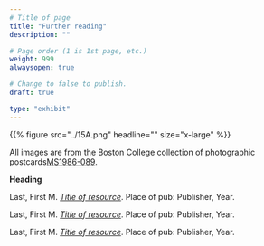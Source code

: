 ```yaml
---
# Title of page
title: "Further reading"
description: ""

# Page order (1 is 1st page, etc.)
weight: 999
alwaysopen: true

# Change to false to publish.
draft: true

type: "exhibit"
---
```


{{% figure src="../15A.png" headline="" size="x-large" %}}

All images are from the Boston College collection of photographic postcards[MS1986-089](https://bc-primo.hosted.exlibrisgroup.com/permalink/f/l6ucgu/ALMA-BC21503452010001021). 

__Heading__

Last, First M. *[Title of resource](https://link-to-resource.edu)*. Place of pub: Publisher, Year.

Last, First M. *[Title of resource](https://link-to-resource)*. Place of pub: Publisher, Year.

Last, First M. *[Title of resource](https://link-to-resource.edu)*. Place of pub: Publisher, Year.

